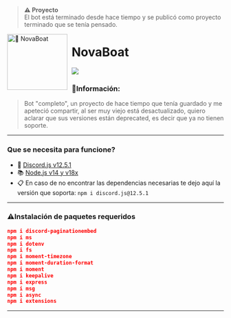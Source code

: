 > **⚠ Proyecto**  
> El bot está terminado desde hace tiempo y se publicó como proyecto terminado que se tenía pensado.

<img width="140" height="130" align="left" style="float: left; margin: 0 10px 0 0;" alt="🤖 NovaBoat" src="https://cdn.discordapp.com/attachments/978014323056197712/1045020680204337212/istockphoto-1168197906-612x612-removebg-preview.png">

# NovaBoat

[![](https://img.shields.io/badge/discord.js-v12.5.1--dev-blue.svg?logo=npm)](https://www.npmjs.com/package/discord.js/v/12.5.1)

### 📌Información: 

> Bot "completo", un proyecto de hace tiempo que tenía guardado y me apeteció compartir, al ser muy viejo está desactualizado, quiero aclarar que sus versiones están deprecated, es decir que ya no tienen soporte.

---

### Que se necesita para funcione?

- 📂 [Discord.js v12.5.1](https://discord.js.org/#/)
- 📚 [Node.js v14 y v18x](https://nodejs.org/en/)
- 📋 En caso de no encontrar las dependencias necesarias te dejo aquí la versión que soporta:
`npm i discord.js@12.5.1`

---

### ⚠️Instalación de paquetes requeridos
```json
npm i discord-paginationembed
npm i ms
npm i dotenv
npm i fs
npm i moment-timezone
npm i moment-duration-format
npm i moment
npm i keepalive
npm i express
npm i msg
npm i async
npm i extensions
```
---

